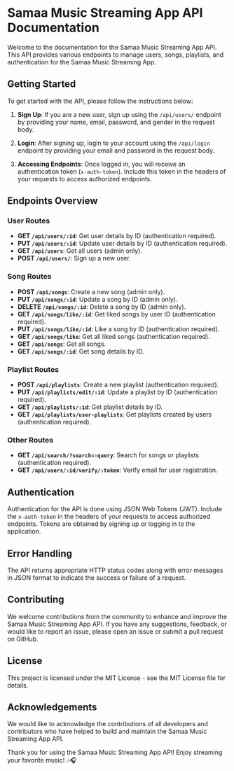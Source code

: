 # Samaa Music Streaming App API Documentation

Welcome to the documentation for the Samaa Music Streaming App API. This API provides various endpoints to manage users, songs, playlists, and authentication for the Samaa Music Streaming App.

## Getting Started

To get started with the API, please follow the instructions below:

1. **Sign Up**: If you are a new user, sign up using the `/api/users/` endpoint by providing your name, email, password, and gender in the request body.

2. **Login**: After signing up, login to your account using the `/api/login` endpoint by providing your email and password in the request body.

3. **Accessing Endpoints**: Once logged in, you will receive an authentication token (`x-auth-token`). Include this token in the headers of your requests to access authorized endpoints.

## Endpoints Overview

### User Routes

- **GET `/api/users/:id`**: Get user details by ID (authentication required).
- **PUT `/api/users/:id`**: Update user details by ID (authentication required).
- **GET `/api/users`**: Get all users (admin only).
- **POST `/api/users/`**: Sign up a new user.

### Song Routes

- **POST `/api/songs`**: Create a new song (admin only).
- **PUT `/api/songs/:id`**: Update a song by ID (admin only).
- **DELETE `/api/songs/:id`**: Delete a song by ID (admin only).
- **GET `/api/songs/like/:id`**: Get liked songs by user ID (authentication required).
- **PUT `/api/songs/like/:id`**: Like a song by ID (authentication required).
- **GET `/api/songs/like`**: Get all liked songs (authentication required).
- **GET `/api/songs`**: Get all songs.
- **GET `/api/songs/:id`**: Get song details by ID.

### Playlist Routes

- **POST `/api/playlists`**: Create a new playlist (authentication required).
- **PUT `/api/playlists/edit/:id`**: Update a playlist by ID (authentication required).
- **GET `/api/playlists/:id`**: Get playlist details by ID.
- **GET `/api/playlists/user-playlists`**: Get playlists created by users (authentication required).

### Other Routes

- **GET `/api/search/?search=:query`**: Search for songs or playlists (authentication required).
- **GET `/api/users/:id/verify/:token`**: Verify email for user registration.

## Authentication

Authentication for the API is done using JSON Web Tokens (JWT). Include the `x-auth-token` in the headers of your requests to access authorized endpoints. Tokens are obtained by signing up or logging in to the application.

## Error Handling

The API returns appropriate HTTP status codes along with error messages in JSON format to indicate the success or failure of a request.

## Contributing

We welcome contributions from the community to enhance and improve the Samaa Music Streaming App API. If you have any suggestions, feedback, or would like to report an issue, please open an issue or submit a pull request on GitHub.

## License

This project is licensed under the MIT License - see the MIT License file for details.

## Acknowledgements

We would like to acknowledge the contributions of all developers and contributors who have helped to build and maintain the Samaa Music Streaming App API.

Thank you for using the Samaa Music Streaming App API! Enjoy streaming your favorite music! 🎶🎧
